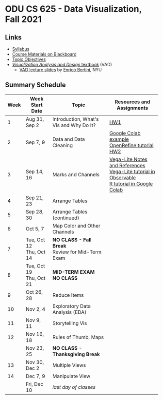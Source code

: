 # ODU CS 625 - Data Visualization, Fall 2021

## Links

* [Syllabus](syllabus.md)
* [Course Materials on Blackboard](https://www.blackboard.odu.edu/ultra/courses/_385481_1/cl/outline)
* [Topic Objectives](objectives.md)
* [*Visualization Analysis and Design* textbook](https://www.cs.ubc.ca/~tmm/vadbook/) (VAD)
  * [VAD lecture slides](http://bit.ly/lecture-slides-iv16) by [Enrico Bertini](http://enrico.bertini.io/), NYU

## Summary Schedule

|Week |Week Start Date|Topic|Resources and Assignments|
|---|---|---|---|
|1|	Aug 31, Sep 2|	Introduction, What's Vis and Why Do It? | [HW1](HW1.md) |
|2|	Sep 7, 9|	Data and Data Cleaning | [Google Colab example](625_F21_Week_02_Data.ipynb)<br/>[OpenRefine tutorial](Wk2-OpenRefine-tutorial.md)<br/>[HW2](HW2.md) |
|3|	Sep 14, 16|	Marks and Channels | [Vega-Lite Notes and References](https://github.com/odu-cs625-datavis/public/blob/main/fall21/vega-lite.md)<br/>[Vega-Lite tutorial in Observable](https://observablehq.com/d/06499f6a4926793f)<br/>[R tutorial in Google Colab](https://github.com/odu-cs625-datavis/public/blob/main/fall21/625_F21_Marks_Channels_R.ipynb)
|4|	Sep 21, 23	|Arrange Tables | |
|5|	Sep 28, 30|	Arrange Tables (continued) | |
|6|	Oct 5, 7|	Map Color and Other Channels ||
|7|	Tue, Oct 12<br/>Thu, Oct 14|	**NO CLASS - Fall Break**<br/>Review for Mid-Term Exam| |
|8|	Tue, Oct 19<br/>Thu, Oct 21|	**MID-TERM EXAM**<br/>**NO CLASS**| |
|9|	Oct 26, 28|	Reduce Items | 
|10|	Nov 2, 4|	Exploratory Data Analysis (EDA)
|11|	Nov 9, 11|	Storytelling Vis
|12|	Nov 16, 18|	Rules of Thumb, Maps|
| | Nov 23, 25|**NO CLASS - Thanksgiving Break** | |
|13|	Nov 30, Dec 2|	Multiple Views | 
|14|	Dec 7, 9|	Manipulate View | |
|| Fri, Dec 10|	*last day of classes*
